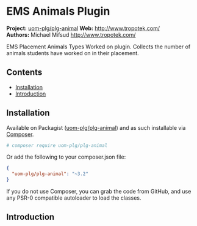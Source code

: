 # EMS Animals Plugin

__Project:__ [uom-plg/plg-animal](http://packagist.org/packages/uom-plg/plg-animal)
__Web:__ <http://www.tropotek.com/>  
__Authors:__ Michael Mifsud <http://www.tropotek.com/>  
  
EMS Placement Animals Types Worked on plugin. Collects the number of animals students have worked on in their placement.

## Contents

- [Installation](#installation)
- [Introduction](#introduction)


## Installation

Available on Packagist ([uom-plg/plg-animal](http://packagist.org/packages/uom-plg/plg-animal))
and as such installable via [Composer](http://getcomposer.org/).

```bash
# composer require uom-plg/plg-animal
```

Or add the following to your composer.json file:

```json
{
  "uom-plg/plg-animal": "~3.2"
}
```

If you do not use Composer, you can grab the code from GitHub, and use any
PSR-0 compatible autoloader to load the classes.

## Introduction





  
  
